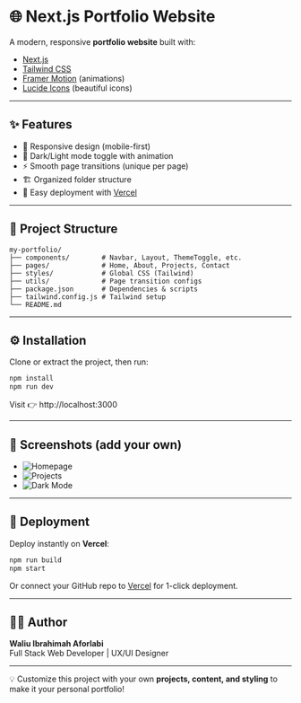 # 🌐 Next.js Portfolio Website

A modern, responsive **portfolio website** built with:
- [Next.js](https://nextjs.org/)
- [Tailwind CSS](https://tailwindcss.com/)
- [Framer Motion](https://www.framer.com/motion/) (animations)
- [Lucide Icons](https://lucide.dev/) (beautiful icons)

---

## ✨ Features
- 📱 Responsive design (mobile-first)
- 🌙 Dark/Light mode toggle with animation
- ⚡ Smooth page transitions (unique per page)
- 🏗️ Organized folder structure
- 🚀 Easy deployment with [Vercel](https://vercel.com/)

---

## 📂 Project Structure
```
my-portfolio/
├── components/        # Navbar, Layout, ThemeToggle, etc.
├── pages/             # Home, About, Projects, Contact
├── styles/            # Global CSS (Tailwind)
├── utils/             # Page transition configs
├── package.json       # Dependencies & scripts
├── tailwind.config.js # Tailwind setup
└── README.md
```

---

## ⚙️ Installation

Clone or extract the project, then run:

```bash
npm install
npm run dev
```

Visit 👉 http://localhost:3000

---

## 📸 Screenshots (add your own)
- ![Homepage](screenshot-home.png)
- ![Projects](screenshot-projects.png)
- ![Dark Mode](screenshot-darkmode.png)

---

## 🚀 Deployment
Deploy instantly on **Vercel**:

```bash
npm run build
npm start
```

Or connect your GitHub repo to [Vercel](https://vercel.com/) for 1-click deployment.

---

## 👨‍💻 Author
**Waliu Ibrahimah Aforlabi**  
Full Stack Web Developer | UX/UI Designer

---

💡 Customize this project with your own **projects, content, and styling** to make it your personal portfolio!
